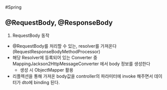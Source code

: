 #Spring

## @RequestBody, @ResponseBody
1) RequestBody 동작
  - @RequestBody를 처리할 수 있는, resolver를 가져온다(RequestResponseBodyMethodProcessor)
  - 해당 Resolver에 등록되어 있는 Converter 중 MappingJackson2HttpMessageConverter 에서 body 정보를 생성한다
    - 생성 시 ObjectMapper 활용
  - 리플렉션을 통해 가져온 body값을 controller의 파라미터에 invoke 해주면서 데이터가 dto에 binding 된다.
